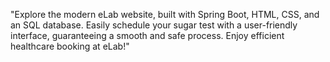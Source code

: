 "Explore the modern eLab website, built with Spring Boot, HTML, CSS, and an SQL database. Easily schedule your sugar test with a user-friendly interface, guaranteeing a smooth and safe process. Enjoy efficient healthcare booking at eLab!"
